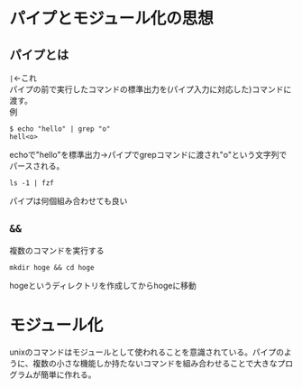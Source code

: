 # パイプとモジュール化の思想
## パイプとは
`|`←これ  
パイプの前で実行したコマンドの標準出力を(パイプ入力に対応した)コマンドに渡す。  
例
```
$ echo "hello" | grep "o"
hell<o>

```
echoで"hello"を標準出力→パイプでgrepコマンドに渡され"o"という文字列でパースされる。
```
ls -1 | fzf

```
パイプは何個組み合わせても良い

## `&&`
複数のコマンドを実行する
```
mkdir hoge && cd hoge
```
hogeというディレクトリを作成してからhogeに移動
# モジュール化
unixのコマンドはモジュールとして使われることを意識されている。パイプのように、複数の小さな機能しか持たないコマンドを組み合わせることで大きなプログラムが簡単に作れる。
